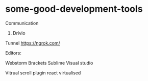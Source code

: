 # some-good-development-tools


Communication 

1. Drivio 

Tunnel 
https://ngrok.com/

Editors:

Webstorm 
Brackets
Sublime
Visual studio

Vitrual scroll plugin 
react virtualised 

